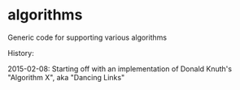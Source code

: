 # algorithms

Generic code for supporting various algorithms

History:

2015-02-08:  Starting off with an implementation of Donald Knuth's "Algorithm X", aka "Dancing Links"

